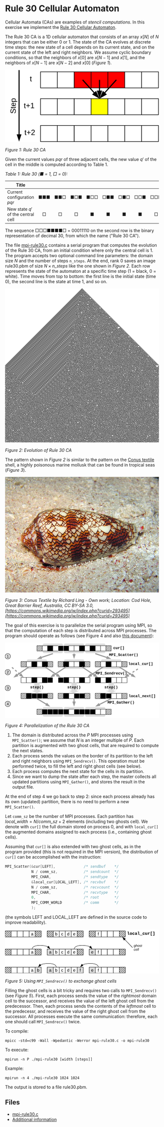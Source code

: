 # Rule 30 Cellular Automaton

Cellular Automata (CAs) are examples of *stencil computations*. In this exercise we implement the
[Rule 30 Cellular Automaton](https://en.wikipedia.org/wiki/Rule_30).

The Rule 30 CA is a 1D cellular automaton that consists of an array $x[N]$ of $N$ integers that can be either $0$ or $1$.
The state of the CA evolves at discrete time steps: the new state of a cell depends on its current state,
and on the current state of the left and right neighbors.
We assume cyclic boundary conditions, so that the neighbors of $x[0]$ are $x[N-1]$ and $x[1]$, and the neighbors of $x[N-1]$ are
$x[N-2]$ and $x[0]$ (*Figure 1*).

![Figure 1: Rule 30 CA](img/rule30.svg)

*Figure 1: Rule 30 CA*

Given the current values $pqr$ of three adjacent cells, the new value $q'$ of the cell in the middle is computed according to
Table 1.


*Table 1: Rule 30 (■ = 1, □ = 0):*

| Title                              |     |     |     |     |     |     |     |     |
|------------------------------------|:---:|:---:|:---:|:---:|:---:|:---:|:---:|:---:|
| Current configuration $pqr$        | ■■■ | ■■□ | ■□■ | ■□□ | □■■ | □■□ | □□■ | □□□ |
| New state $q'$ of the central cell | □   | □   | □   | ■   | ■   | ■   | ■   | □   |

The sequence □□□■■■■□ = 00011110 on the second row is the binary representation of decimal 30, from which the name ("Rule 30 CA").

The file [mpi-rule30.c](base/mpi-rule30.c) contains a serial program that computes the evolution of the Rule 30 CA, from an
initial condition where only the central cell is 1.
The program accepts two optional command line parameters: the domain size $N$ and the number of steps `n_steps`.
At the end, rank 0 saves an image rule30.pbm of size $N \times \textit{n\_steps}$ like the one shown in *Figure 2*.
Each row represents the state of the automaton at a specific time step (1 = black, 0 = white).
Time moves from top to bottom: the first line is the initial state (time 0), the second line is the state at time 1, and so on.

![Figure 2: Evolution of Rule 30 CA](img/rule30-evolution.png)

*Figure 2: Evolution of Rule 30 CA*

The pattern shown in *Figure 2* is similar to the pattern on the [Conus textile](https://en.wikipedia.org/wiki/Conus_textile)
shell, a highly poisonous marine mollusk that can be found in tropical seas (*Figure 3*).

![Figure 3: Conus Textile by Richard Ling](img/conus-textile.jpg)

*Figure 3: Conus Textile by Richard Ling - Own work; Location: Cod Hole, Great Barrier Reef, Australia, CC BY-SA 3.0,
[https://commons.wikimedia.org/w/index.php?curid=293495](https://commons.wikimedia.org/w/index.php?curid=293495)*

The goal of this exercise is to parallelize the serial program using MPI, so that the computation of each step is distributed
across MPI processes. The program should operate as follows (see Figure 4 and also [this document](base/mpi-rule30.pdf)):

![Figure 4: Parallelization of the Rule 30 CA](img/rule30-parallelization.svg)

*Figure 4: Parallelization of the Rule 30 CA*

1. The domain is distributed across the $P$ MPI processes using `MPI_Scatter()`; we assume that $N$ is an integer multiple of $P$.
   Each partition is augmented with two ghost cells, that are required to compute the next states.
2. Each process sends the values on the border of its partition to the left and right neighbors using `MPI_Sendrecv()`.
   This operation must be performed twice, to fill the left and right ghost cells (see below).
3. Each process computes the next state for the cells in its partition.
4. Since we want to dump the state after each step, the master collects all updated partitions using `MPI_Gather()`, and stores
   the result in the output file.

At the end of step 4 we go back to step 2: since each process already has its own (updated) partition, there is no need to perform
a new `MPI_Scatter()`.

Let `comm_sz` be the number of MPI processes. Each partition has $\mathit{local\_width} = N / \mathit{comm\_sz} + 2$ elements
(including two ghosts cell). We denote with `cur[]` the full domain stored on process $0$, and with `local_cur[]` the augmented
domains assigned to each process (i.e., containing ghost cells).

Assuming that `cur[]` is also extended with two ghost cells, as in the program provided (this is not required in the MPI version),
the distribution of `cur[]` can be accomplished with the instruction:

```C
MPI_Scatter(&cur[LEFT],             /* sendbuf    */
            N / comm_sz,            /* sendcount  */
            MPI_CHAR,               /* sendtype   */
            &local_cur[LOCAL_LEFT], /* recvbuf    */
            N / comm_sz,            /* recvcount  */
            MPI_CHAR,               /* recvtype   */
            0,                      /* root       */
            MPI_COMM_WORLD          /* comm       */
            );
```

(the symbols LEFT and LOCAL_LEFT are defined in the source code to improve readability).

![Figure 5: Using `MPI_Sendrecv()` to exchange ghost cells](img/rule30-sendrecv.svg)

*Figure 5: Using `MPI_Sendrecv()` to exchange ghost cells*

Filling the ghost cells is a bit tricky and requires two calls to `MPI_Sendrecv()` (see *Figure 5*).
First, each process sends the value of the *rightmost* domain cell to the successor, and receives the value of the left ghost cell
from the predecessor.
Then, each process sends the contents of the *leftmost* cell to the predecessr, and receives the value of the right ghost cell
from the successor. All processes execute the same communication: therefore, each one should call `MPI_Sendrecv()` twice.

To compile:

```shell
mpicc -std=c99 -Wall -Wpedantic -Werror mpi-rule30.c -o mpi-rule30
```

To execute:

```shell
mpirun -n P ./mpi-rule30 [width [steps]]
```

Example:

```shell
mpirun -n 4 ./mpi-rule30 1024 1024
```

The output is stored to a file rule30.pbm.

## Files

- [mpi-rule30.c](base/mpi-rule30.c)
- [Additional information](base/mpi-rule30.pdf)
